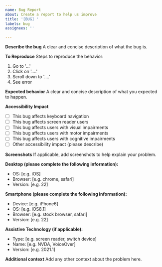 ```yaml
---
name: Bug Report
about: Create a report to help us improve
title: '[BUG] '
labels: bug
assignees: ''

---
```


**Describe the bug**
A clear and concise description of what the bug is.

**To Reproduce**
Steps to reproduce the behavior:
1. Go to '...'
2. Click on '....'
3. Scroll down to '....'
4. See error

**Expected behavior**
A clear and concise description of what you expected to happen.

**Accessibility Impact**
- [ ] This bug affects keyboard navigation
- [ ] This bug affects screen reader users
- [ ] This bug affects users with visual impairments
- [ ] This bug affects users with motor impairments
- [ ] This bug affects users with cognitive impairments
- [ ] Other accessibility impact (please describe)

**Screenshots**
If applicable, add screenshots to help explain your problem.

**Desktop (please complete the following information):**
 - OS: [e.g. iOS]
 - Browser: [e.g. chrome, safari]
 - Version: [e.g. 22]

**Smartphone (please complete the following information):**
 - Device: [e.g. iPhone6]
 - OS: [e.g. iOS8.1]
 - Browser: [e.g. stock browser, safari]
 - Version: [e.g. 22]

**Assistive Technology (if applicable):**
 - Type: [e.g. screen reader, switch device]
 - Name: [e.g. NVDA, VoiceOver]
 - Version: [e.g. 2021.1]

**Additional context**
Add any other context about the problem here.
